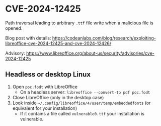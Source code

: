 # CVE-2024-12425

Path traversal leading to arbitrary `.ttf` file write when a malicious file is opened.

Blog post with details: https://codeanlabs.com/blog/research/exploiting-libreoffice-cve-2024-12425-and-cve-2024-12426/

Advisory: https://www.libreoffice.org/about-us/security/advisories/cve-2024-12425

## Headless or desktop Linux

1. Open `poc.fodt` with LibreOffice
    - On a headless server: `libreoffice --convert-to pdf poc.fodt`
2. Close LibreOffice (only in the desktop case)
3. Look inside `~/.config/libreoffice/4/user/temp/embeddedfonts` (or equivalent for your installation)
    - If it contains a file called `vulnerable0.ttf` your installation is vulnerable.

